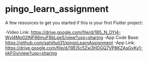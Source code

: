 # pingo_learn_assignment


A few resources to get you started if this is your first Flutter project:

-Video Link: https://drive.google.com/file/d/1B5_N_OYj4-Wyl4Mo02INF66muF8bLpeS/view?usp=sharing
-App Code Base: https://github.com/sahiltuli31/pingoLearnAssignment
-App Link: https://drive.google.com/file/d/19Ej5c5Zw3HDGQ7VP8KZAsGvKv1-pkFGv/view?usp=sharing


